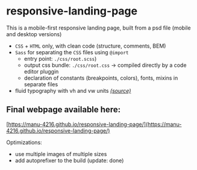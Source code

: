 # responsive-landing-page
This is a mobile-first responsive landing page, built from a psd file (mobile and desktop versions)

* `CSS` + `HTML` only, with clean code (structure, comments, BEM)
* `Sass` for separating the `CSS` files using `@import`
  * entry point: `./css/root.scss`)
  * output css bundle: `./css/root.css` -> compiled directly by a code editor pluggin
  * declaration of constants (breakpoints, colors), fonts, mixins in separate files
* fluid typography with vh and vw units [*(source)*](https://www.smashingmagazine.com/2016/05/fluid-typography/)


Final webpage available here:
------------------------
[https://manu-4216.github.io/responsive-landing-page/](https://manu-4216.github.io/responsive-landing-page/)


Optimizations:
* use multiple images of multiple sizes
* add autoprefixer to the build (update: done)
